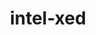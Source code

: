 ---
title: "intel-xed"
layout: cache
categories: [package, develop]
meta: {"compilers": ["gcc@=11.4.0"], "num_specs": 13, "num_specs_by_stack": {"e4s": 13, "e4s-rocm-external": 6, "root": 13}, "oss": ["ubuntu22.04"], "platforms": ["linux"], "stacks": ["e4s", "e4s-rocm-external", "root"], "targets": ["x86_64_v3"], "versions": ["2024.05.20"]}
spec_details: [{"compiler": "gcc@=11.4.0", "hash": "2hxfgafr77kibuvwbehb6msxjdafuwpx", "os": "ubuntu22.04", "platform": "linux", "size": "-", "stacks": ["e4s", "root"], "target": "x86_64_v3", "variants": ["build_system=generic", "~debug", "+deprecated-includes", "~examples", "+optimize", "+pic"], "versions": ["2024.05.20"]}, {"compiler": "gcc@=11.4.0", "hash": "2sxdjqrthv4cn327zax2tp3vfcoyavsi", "os": "ubuntu22.04", "platform": "linux", "size": "-", "stacks": ["e4s", "root"], "target": "x86_64_v3", "variants": ["build_system=generic", "~debug", "+deprecated-includes", "~examples", "+optimize", "+pic"], "versions": ["2024.05.20"]}, {"compiler": "gcc@=11.4.0", "hash": "3fh2kp6ut3v73jxekpnbncqvvpaugfvu", "os": "ubuntu22.04", "platform": "linux", "size": "-", "stacks": ["e4s", "root"], "target": "x86_64_v3", "variants": ["build_system=generic", "~debug", "+deprecated-includes", "~examples", "+optimize", "+pic"], "versions": ["2024.05.20"]}, {"compiler": "gcc@=11.4.0", "hash": "3srp3ijibvysr4k6rm5bfbb5pjrtvyjw", "os": "ubuntu22.04", "platform": "linux", "size": "-", "stacks": ["e4s", "e4s-rocm-external", "root"], "target": "x86_64_v3", "variants": ["build_system=generic", "~debug", "+deprecated-includes", "~examples", "+optimize", "+pic"], "versions": ["2024.05.20"]}, {"compiler": "gcc@=11.4.0", "hash": "6ih3rqjgfcnquvcfbt2thfjxujtdku7y", "os": "ubuntu22.04", "platform": "linux", "size": "-", "stacks": ["e4s", "e4s-rocm-external", "root"], "target": "x86_64_v3", "variants": ["build_system=generic", "~debug", "+deprecated-includes", "~examples", "+optimize", "+pic"], "versions": ["2024.05.20"]}, {"compiler": "gcc@=11.4.0", "hash": "6xdp5lxzjdlwccp7hcjv4qqojll2x66n", "os": "ubuntu22.04", "platform": "linux", "size": "-", "stacks": ["e4s", "e4s-rocm-external", "root"], "target": "x86_64_v3", "variants": ["build_system=generic", "~debug", "+deprecated-includes", "~examples", "+optimize", "+pic"], "versions": ["2024.05.20"]}, {"compiler": "gcc@=11.4.0", "hash": "ht4sx6dzw7xxjofb7qy6q2m4l7w66zvd", "os": "ubuntu22.04", "platform": "linux", "size": "-", "stacks": ["e4s", "e4s-rocm-external", "root"], "target": "x86_64_v3", "variants": ["build_system=generic", "~debug", "+deprecated-includes", "~examples", "+optimize", "+pic"], "versions": ["2024.05.20"]}, {"compiler": "gcc@=11.4.0", "hash": "pv4iknwv7qmbongrpncqumca6ttcubag", "os": "ubuntu22.04", "platform": "linux", "size": "-", "stacks": ["e4s", "e4s-rocm-external", "root"], "target": "x86_64_v3", "variants": ["build_system=generic", "~debug", "+deprecated-includes", "~examples", "+optimize", "+pic"], "versions": ["2024.05.20"]}, {"compiler": "gcc@=11.4.0", "hash": "qf2zem4hfbzctokge2beybelvatzv2pb", "os": "ubuntu22.04", "platform": "linux", "size": "-", "stacks": ["e4s", "root"], "target": "x86_64_v3", "variants": ["build_system=generic", "~debug", "+deprecated-includes", "~examples", "+optimize", "+pic"], "versions": ["2024.05.20"]}, {"compiler": "gcc@=11.4.0", "hash": "vfhl5li5r3l6lwzuap26npg5jp7aj2d4", "os": "ubuntu22.04", "platform": "linux", "size": "-", "stacks": ["e4s", "root"], "target": "x86_64_v3", "variants": ["build_system=generic", "~debug", "+deprecated-includes", "~examples", "+optimize", "+pic"], "versions": ["2024.05.20"]}, {"compiler": "gcc@=11.4.0", "hash": "wvmpzsrakc5ndkkm5z3gbairtsrlwisn", "os": "ubuntu22.04", "platform": "linux", "size": "-", "stacks": ["e4s", "e4s-rocm-external", "root"], "target": "x86_64_v3", "variants": ["build_system=generic", "~debug", "+deprecated-includes", "~examples", "+optimize", "+pic"], "versions": ["2024.05.20"]}, {"compiler": "gcc@=11.4.0", "hash": "wvnnmjogda6bck2436zroplah3nrvfkp", "os": "ubuntu22.04", "platform": "linux", "size": "-", "stacks": ["e4s", "root"], "target": "x86_64_v3", "variants": ["build_system=generic", "~debug", "+deprecated-includes", "~examples", "+optimize", "+pic"], "versions": ["2024.05.20"]}, {"compiler": "gcc@=11.4.0", "hash": "x4jltqgiixc7axkfjeys6j56ohzftgal", "os": "ubuntu22.04", "platform": "linux", "size": "-", "stacks": ["e4s", "root"], "target": "x86_64_v3", "variants": ["build_system=generic", "~debug", "+deprecated-includes", "~examples", "+optimize", "+pic"], "versions": ["2024.05.20"]}]
---
